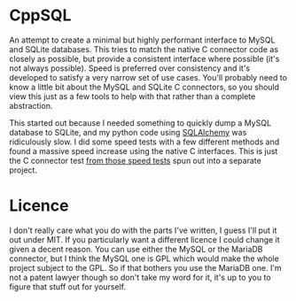 # CppSQL

An attempt to create a minimal but highly performant interface to MySQL and SQLite databases. This
tries to match the native C connector code as closely as possible, but provide a consistent interface
where possible (it's not always possible). Speed is preferred over consistency and it's developed
to satisfy a very narrow set of use cases. You'll probably need to know a little bit about the MySQL
and SQLite C connectors, so you should view this just as a few tools to help with that rather than a
complete abstraction.

This started out because I needed something to quickly dump a MySQL database to SQLite, and my python
code using [SQLAlchemy](https://www.sqlalchemy.org) was ridiculously slow. I did some speed tests
with a few different methods and found a massive speed increase using the native C interfaces. This
is just the C connector test [from those speed tests](https://github.com/mark-grimes/dbSaveTest)
spun out into a separate project.

# Licence

I don't really care what you do with the parts I've written, I guess I'll put it out under MIT. If you
particularly want a different licence I could change it given a decent reason. You can use either the
MySQL or the MariaDB connector, but I think the MySQL one is GPL which would make the whole project
subject to the GPL. So if that bothers you use the MariaDB one. I'm not a patent lawyer though so
don't take my word for it, it's up to you to figure that stuff out for yourself.
